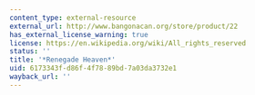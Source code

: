 ```yaml
---
content_type: external-resource
external_url: http://www.bangonacan.org/store/product/22
has_external_license_warning: true
license: https://en.wikipedia.org/wiki/All_rights_reserved
status: ''
title: '*Renegade Heaven*'
uid: 6173343f-d86f-4f78-89bd-7a03da3732e1
wayback_url: ''
---
```

